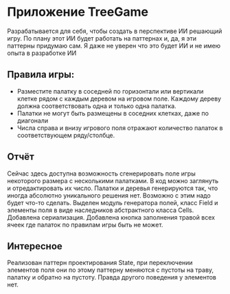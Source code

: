 # Приложение TreeGame
Разрабатывается для себя, чтобы создать в перспективе ИИ решающий игру. По плану этот ИИ будет работать на паттернах и, да, я эти паттерны придумаю сам. Я даже не уверен что это будет ИИ и не имею опыта в разработке ИИ

## Правила игры:
- Разместите палатку в соседней по горизонтали или вертикали клетке рядом с каждым деревом на игровом поле. Каждому дереву должна соответствовать одна и только одна палатка.
- Палатки не могут быть размещены в соседних клетках, даже по диагонали
- Числа справа и внизу игрового поля отражают количество палаток в соответствующем ряду/столбце.

## Отчёт
Сейчас здесь доступна возможность сгенерировать поле игры некоторого размера с несколькими палатками. В код можно заглянуть и отредактировать их число.
Палатки и деревья генерируются так, что иногда абсолютно уникального решения нет. Возможно с этим надо будет что-то сделать.
Выделен модуль генератора полей, класс Field и элементы поля в виде наследников абстрактного класса Cells.
Добавлена сериализация.
Добавлена кнопка заполнения травой всех ячеек где палаток по правилам игры быть не может.

## Интересное
Реализован паттерн проектирования State, при переключении элементов поля они по этому паттерну меняются с пустоты на траву, палатку и обратно на пустоту. Правда другого поведения у элементов нет.